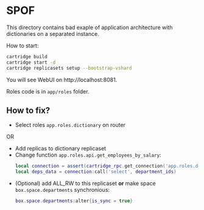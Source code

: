 # SPOF

This directory contains bad exaple of application architecture with dictionaries on a separated instance.

How to start:

```bash
cartridge build
cartridge start -d
cartridge replicasets setup --bootstrap-vshard
```

You will see WebUI on http://localhost:8081.

Roles code is in `app/roles` folder.

## How to fix?

- Select roles `app.roles.dictionary` on router

OR

- Add replicas to dictionary replicaset
- Change function `app.roles.api.get_employees_by_salary`:
  ```lua
  local connection = assert(cartridge_rpc.get_connection('app.roles.dictionary', {leader_only = false}))
  local deps_data = connection:call('select', department_ids)
  ```
- (Optional) add ALL_RW to this replicaset **or** make space `box.space.departments` synchronious:
  ```lua
  box.space.departments:alter{is_sync = true}
  ```
